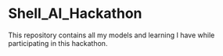 # Shell_AI_Hackathon
This repository contains all my models and learning I have while participating in this hackathon.
